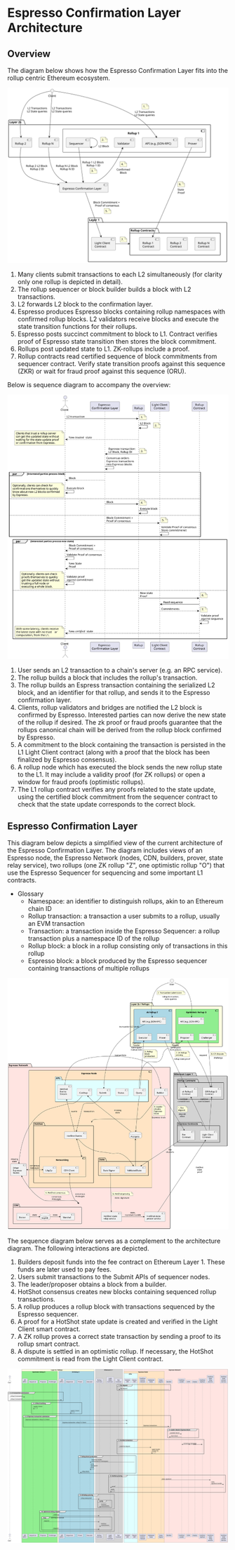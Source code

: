 # Espresso Confirmation Layer Architecture

## Overview

The diagram below shows how the Espresso Confirmation Layer fits into the rollup
centric Ethereum ecosystem.

![Overview](./espresso-overview.svg)

1. Many clients submit transactions to each L2 simultaneously (for clarity only
   one rollup is depicted in detail).
2. The rollup sequencer or block builder builds a block with L2 transactions.
3. L2 forwards L2 block to the confirmation layer.
4. Espresso produces Espresso blocks containing rollup namespaces with confirmed
  rollup blocks. L2 validators receive blocks and execute the state transition
  functions for their rollups.
5. Espresso posts succinct commitment to block to L1. Contract verifies proof of
  Espresso state transition then stores the block commitment.
6. Rollups post updated state to L1. ZK-rollups include a proof.
7. Rollup contracts read certified sequence of block commitments from sequencer
  contract. Verify state transition proofs against this sequence (ZKR) or wait
  for fraud proof against this sequence (ORU).

Below is sequence diagram to accompany the overview:

![Sequence Diagram](./sequence-diagram-simplified.svg)

1. User sends an L2 transaction to a chain's server (e.g. an RPC service).
2. The rollup builds a block that includes the rollup's transaction.
3. The rollup builds an Espress transaction containing the serialized L2 block,
    and an identifier for that rollup, and sends it to the Espresso confirmation
    layer.
4. Clients, rollup validators and bridges are notified the L2 block is confirmed
    by Espresso. Interested parties can now derive the new state of the rollup
    if desired. The zk proof or fraud proofs guarantee that the rollups
    canonical chain will be derived from the rollup block confirmed by Espresso.
5. A commitment to the block containing the transaction is persisted in the L1
    Light Client contract (along with a proof that the block has been finalized
    by Espresso consensus).
6. A rollup node which has executed the block sends the new rollup state to the
    L1. It may include a validity proof (for ZK rollups) or open a window for
    fraud proofs (optimistic rollups).
7. The L1 rollup contract verifies any proofs related to the state update, using
    the certified block commitment from the sequencer contract to check that the
    state update corresponds to the correct block.


## Espresso Confirmation Layer

This diagram below depicts a simplified view of the current architecture of the
Espresso Confirmation Layer. The diagram includes views of an Espresso node, the
Espresso Network (nodes, CDN, builders, prover, state relay service), two
rollups (one ZK rollup "Z", one optimistic rollup "O") that use the Espresso
Sequencer for sequencing and some important L1 contracts.

- Glossary
  - Namespace: an identifier to distinguish rollups, akin to an Ethereum chain
    ID
  - Rollup transaction: a transaction a user submits to a rollup, usually an EVM
    transaction
  - Transaction: a transaction inside the Espresso Sequencer: a rollup
    transaction plus a namespace ID of the rollup
  - Rollup block: a block in a rollup consisting only of transactions in this
    rollup
  - Espresso block: a block produced by the Espresso sequencer containing
    transactions of multiple rollups

![Architecture diagram](./architecture.svg)

The sequence diagram below serves as a complement to the architecture diagram.
The following interactions are depicted.

1. Builders deposit funds into the fee contract on Ethereum Layer 1. These funds
   are later used to pay fees.
2. Users submit transactions to the Submit APIs of sequencer nodes.
3. The leader/proposer obtains a block from a builder.
4. HotShot consensus creates new blocks containing sequenced rollup
   transactions.
5. A rollup produces a rollup block with transactions sequenced by the Espresso
   sequencer.
6. A proof for a HotShot state update is created and verified in the Light
   Client smart contract.
7. A ZK rollup proves a correct state transaction by sending a proof to its
   rollup smart contract.
8. A dispute is settled in an optimistic rollup. If necessary, the HotShot
   commitment is read from the Light Client contract.

![Sequence diagram](./sequence-diagram.svg)
